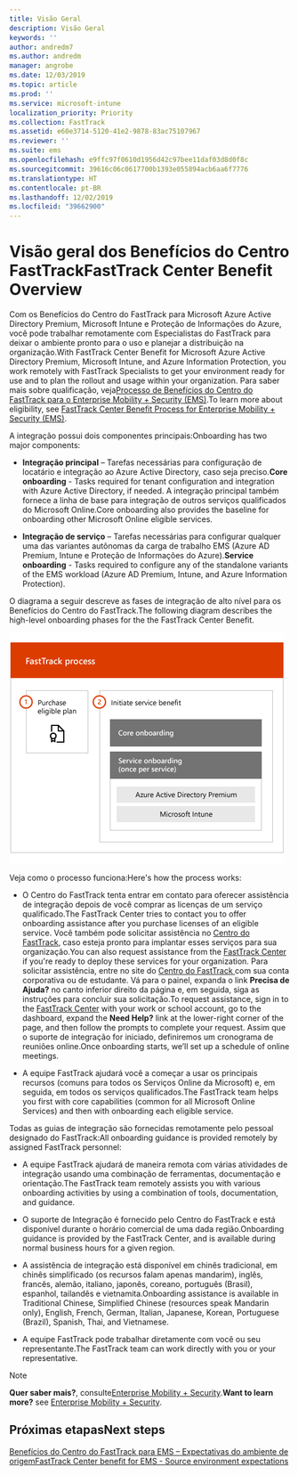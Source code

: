 ```yaml
---
title: Visão Geral
description: Visão Geral
keywords: ''
author: andredm7
ms.author: andredm
manager: angrobe
ms.date: 12/03/2019
ms.topic: article
ms.prod: ''
ms.service: microsoft-intune
localization_priority: Priority
ms.collection: FastTrack
ms.assetid: e60e3714-5120-41e2-9878-83ac75107967
ms.reviewer: ''
ms.suite: ems
ms.openlocfilehash: e9ffc97f0610d1956d42c97bee11daf03d8d0f8c
ms.sourcegitcommit: 39616c06c0617700b1393e055894acb6aa6f7776
ms.translationtype: HT
ms.contentlocale: pt-BR
ms.lasthandoff: 12/02/2019
ms.locfileid: "39662900"
---
```

# <a name="fasttrack-center-benefit-overview"></a><span data-ttu-id="69204-103">Visão geral dos Benefícios do Centro FastTrack</span><span class="sxs-lookup"><span data-stu-id="69204-103">FastTrack Center Benefit Overview</span></span>

<span data-ttu-id="69204-104">Com os Benefícios do Centro do FastTrack para Microsoft Azure Active Directory Premium, Microsoft Intune e Proteção de Informações do Azure, você pode trabalhar remotamente com Especialistas do FastTrack para deixar o ambiente pronto para o uso e planejar a distribuição na organização.</span><span class="sxs-lookup"><span data-stu-id="69204-104">With FastTrack Center Benefit for Microsoft Azure Active Directory Premium, Microsoft Intune, and Azure Information Protection, you work remotely with FastTrack Specialists to get your environment ready for use and to plan the rollout and usage within your organization.</span></span> <span data-ttu-id="69204-105">Para saber mais sobre qualificação, veja[Processo de Benefícios do Centro do FastTrack para o Enterprise Mobility + Security (EMS)](EMS-fasttrack-process.md).</span><span class="sxs-lookup"><span data-stu-id="69204-105">To learn more about eligibility, see [FastTrack Center Benefit Process for Enterprise Mobility + Security (EMS)](EMS-fasttrack-process.md).</span></span>

<span data-ttu-id="69204-106">A integração possui dois componentes principais:</span><span class="sxs-lookup"><span data-stu-id="69204-106">Onboarding has two major components:</span></span>

-   <span data-ttu-id="69204-107">**Integração principal** – Tarefas necessárias para configuração de locatário e integração ao Azure Active Directory, caso seja preciso.</span><span class="sxs-lookup"><span data-stu-id="69204-107">**Core onboarding** - Tasks required for tenant configuration and integration with Azure Active Directory, if needed.</span></span> <span data-ttu-id="69204-108">A integração principal também fornece a linha de base para integração de outros serviços qualificados do Microsoft Online.</span><span class="sxs-lookup"><span data-stu-id="69204-108">Core onboarding also provides the baseline for onboarding other Microsoft Online eligible services.</span></span>

-   <span data-ttu-id="69204-109">**Integração de serviço** – Tarefas necessárias para configurar qualquer uma das variantes autônomas da carga de trabalho EMS (Azure AD Premium, Intune e Proteção de Informações do Azure).</span><span class="sxs-lookup"><span data-stu-id="69204-109">**Service onboarding** - Tasks required to configure any of the standalone variants of the EMS workload (Azure AD Premium, Intune, and Azure Information Protection).</span></span>

<span data-ttu-id="69204-110">O diagrama a seguir descreve as fases de integração de alto nível para os Benefícios do Centro do FastTrack.</span><span class="sxs-lookup"><span data-stu-id="69204-110">The following diagram describes the high-level onboarding phases for the the FastTrack Center Benefit.</span></span>

![As fases de integração de alto nível do uso dos Benefícios do Centro do FastTrack](./media/ft-onboarding-process.png)

<span data-ttu-id="69204-112">Veja como o processo funciona:</span><span class="sxs-lookup"><span data-stu-id="69204-112">Here's how the process works:</span></span>

- <span data-ttu-id="69204-113">O Centro do FastTrack tenta entrar em contato para oferecer assistência de integração depois de você comprar as licenças de um serviço qualificado.</span><span class="sxs-lookup"><span data-stu-id="69204-113">The FastTrack Center tries to contact you to offer onboarding assistance after you purchase licenses of an eligible service.</span></span> <span data-ttu-id="69204-114">Você também pode solicitar assistência no [Centro do FastTrack](https://go.microsoft.com/fwlink/?linkid=780698), caso esteja pronto para implantar esses serviços para sua organização.</span><span class="sxs-lookup"><span data-stu-id="69204-114">You can also request assistance from the [FastTrack Center](https://go.microsoft.com/fwlink/?linkid=780698) if you're ready to deploy these services for your organization.</span></span> <span data-ttu-id="69204-115">Para solicitar assistência, entre no site do [Centro do FastTrack ](https://go.microsoft.com/fwlink/?linkid=780698) com sua conta corporativa ou de estudante. Vá para o painel, expanda o link **Precisa de Ajuda?** no canto inferior direito da página e, em seguida, siga as instruções para concluir sua solicitação.</span><span class="sxs-lookup"><span data-stu-id="69204-115">To request assistance, sign in to the [FastTrack Center](https://go.microsoft.com/fwlink/?linkid=780698) with your work or school account, go to the dashboard, expand the **Need Help?** link at the lower-right corner of the page, and then follow the prompts to complete your request.</span></span> <span data-ttu-id="69204-116">Assim que o suporte de integração for iniciado, definiremos um cronograma de reuniões online.</span><span class="sxs-lookup"><span data-stu-id="69204-116">Once onboarding starts, we’ll set up a schedule of online meetings.</span></span>

-   <span data-ttu-id="69204-117">A equipe FastTrack ajudará você a começar a usar os principais recursos (comuns para todos os Serviços Online da Microsoft) e, em seguida, em todos os serviços qualificados.</span><span class="sxs-lookup"><span data-stu-id="69204-117">The FastTrack team helps you first with core capabilities (common for all Microsoft Online Services) and then with onboarding each eligible service.</span></span>

<span data-ttu-id="69204-118">Todas as guias de integração são fornecidas remotamente pelo pessoal designado do FastTrack:</span><span class="sxs-lookup"><span data-stu-id="69204-118">All onboarding guidance is provided remotely by assigned FastTrack personnel:</span></span>

-   <span data-ttu-id="69204-119">A equipe FastTrack ajudará de maneira remota com várias atividades de integração usando uma combinação de ferramentas, documentação e orientação.</span><span class="sxs-lookup"><span data-stu-id="69204-119">The FastTrack team remotely assists you with various onboarding activities by using a combination of tools, documentation, and guidance.</span></span>

-   <span data-ttu-id="69204-120">O suporte de Integração é fornecido pelo Centro do FastTrack e está disponível durante o horário comercial de uma dada região.</span><span class="sxs-lookup"><span data-stu-id="69204-120">Onboarding guidance is provided by the FastTrack Center, and is available during normal business hours for a given region.</span></span>

-   <span data-ttu-id="69204-121">A assistência de integração está disponível em chinês tradicional, em chinês simplificado (os recursos falam apenas mandarim), inglês, francês, alemão, italiano, japonês, coreano, português (Brasil), espanhol, tailandês e vietnamita.</span><span class="sxs-lookup"><span data-stu-id="69204-121">Onboarding assistance is available in Traditional Chinese, Simplified Chinese (resources speak Mandarin only), English, French, German, Italian, Japanese, Korean, Portuguese (Brazil), Spanish, Thai, and Vietnamese.</span></span>

-   <span data-ttu-id="69204-122">A equipe FastTrack pode trabalhar diretamente com você ou seu representante.</span><span class="sxs-lookup"><span data-stu-id="69204-122">The FastTrack team can work directly with you or your representative.</span></span>

> [!NOTE]
> <span data-ttu-id="69204-123">**Quer saber mais?**, consulte[Enterprise Mobility + Security](https://www.microsoft.com/cloud-platform/enterprise-mobility).</span><span class="sxs-lookup"><span data-stu-id="69204-123">**Want to learn more?** see [Enterprise Mobility + Security](https://www.microsoft.com/cloud-platform/enterprise-mobility).</span></span>

## <a name="next-steps"></a><span data-ttu-id="69204-124">Próximas etapas</span><span class="sxs-lookup"><span data-stu-id="69204-124">Next steps</span></span>

[<span data-ttu-id="69204-125">Benefícios do Centro do FastTrack para EMS – Expectativas do ambiente de origem</span><span class="sxs-lookup"><span data-stu-id="69204-125">FastTrack Center benefit for EMS - Source environment expectations</span></span>](EMS-source-environment-expectations.md)
